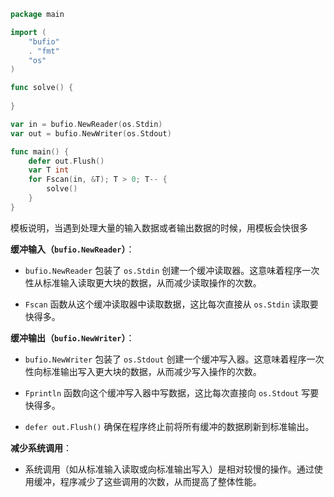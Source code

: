 ```Go
package main

import (
	"bufio"
	. "fmt"
	"os"
)

func solve() {
  
}

var in = bufio.NewReader(os.Stdin)
var out = bufio.NewWriter(os.Stdout)

func main() {
	defer out.Flush()
	var T int
	for Fscan(in, &T); T > 0; T-- {
		solve()
	}
}

```




模板说明，当遇到处理大量的输入数据或者输出数据的时候，用模板会快很多



**缓冲输入（`bufio.NewReader`）**：

- `bufio.NewReader` 包装了 `os.Stdin` 创建一个缓冲读取器。这意味着程序一次性从标准输入读取更大块的数据，从而减少读取操作的次数。

- `Fscan` 函数从这个缓冲读取器中读取数据，这比每次直接从 `os.Stdin` 读取要快得多。

**缓冲输出（`bufio.NewWriter`）**：

- `bufio.NewWriter` 包装了 `os.Stdout` 创建一个缓冲写入器。这意味着程序一次性向标准输出写入更大块的数据，从而减少写入操作的次数。

- `Fprintln` 函数向这个缓冲写入器中写数据，这比每次直接向 `os.Stdout` 写要快得多。

- `defer out.Flush()` 确保在程序终止前将所有缓冲的数据刷新到标准输出。

**减少系统调用**：

- 系统调用（如从标准输入读取或向标准输出写入）是相对较慢的操作。通过使用缓冲，程序减少了这些调用的次数，从而提高了整体性能。

